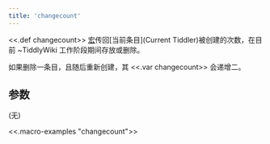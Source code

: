 ```yaml
---
title: 'changecount'
---
```


<<.def changecount>> [宏](Macros)传回[当前条目](Current Tiddler)被创建的次数，在目前 ~TiddlyWiki 工作阶段期间存放或删除。

如果删除一条目，且随后重新创建，其 <<.var changecount>> 会递增二。

## 参数

(无)

<<.macro-examples "changecount">>
